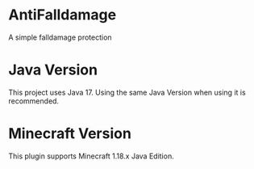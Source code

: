 # AntiFalldamage
A simple falldamage protection

# Java Version
This project uses Java 17. Using the same Java Version when using it is recommended.

# Minecraft Version
This plugin supports Minecraft 1.18.x Java Edition.
